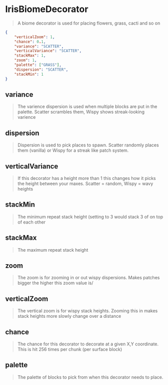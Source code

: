 # IrisBiomeDecorator
> A biome decorator is used for placing flowers, grass, cacti and so on
```json
{
    "verticalZoom": 1,
    "chance": 0.1,
    "variance": "SCATTER",
    "verticalVariance": "SCATTER",
    "stackMax": 1,
    "zoom": 1,
    "palette": ["GRASS"],
    "dispersion": "SCATTER",
    "stackMin": 1
}
```

## variance
> The varience dispersion is used when multiple blocks are put in the palette. Scatter scrambles them, Wispy shows streak-looking varience

## dispersion
> Dispersion is used to pick places to spawn. Scatter randomly places them (vanilla) or Wispy for a streak like patch system.

## verticalVariance
> If this decorator has a height more than 1 this changes how it picks the height between your maxes. Scatter = random, Wispy = wavy heights

## stackMin
> The minimum repeat stack height (setting to 3 would stack 3 of <block> on top of each other

## stackMax
> The maximum repeat stack height

## zoom
> The zoom is for zooming in or out wispy dispersions. Makes patches bigger the higher this zoom value is/

## verticalZoom
> The vertical zoom is for wispy stack heights. Zooming this in makes stack heights more slowly change over a distance

## chance
> The chance for this decorator to decorate at a given X,Y coordinate. This is hit 256 times per chunk (per surface block)

## palette
> The palette of blocks to pick from when this decorator needs to place.

